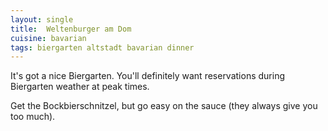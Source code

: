 ```yaml
---
layout: single
title:  Weltenburger am Dom
cuisine: bavarian
tags: biergarten altstadt bavarian dinner
---
```


It's got a nice Biergarten.  You'll definitely want reservations during Biergarten weather at peak times.

Get the Bockbierschnitzel, but go easy on the sauce (they always give you too much).
